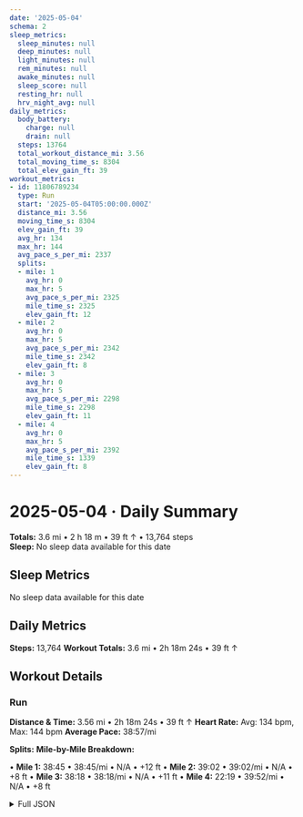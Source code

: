 ```yaml
---
date: '2025-05-04'
schema: 2
sleep_metrics:
  sleep_minutes: null
  deep_minutes: null
  light_minutes: null
  rem_minutes: null
  awake_minutes: null
  sleep_score: null
  resting_hr: null
  hrv_night_avg: null
daily_metrics:
  body_battery:
    charge: null
    drain: null
  steps: 13764
  total_workout_distance_mi: 3.56
  total_moving_time_s: 8304
  total_elev_gain_ft: 39
workout_metrics:
- id: 11806789234
  type: Run
  start: '2025-05-04T05:00:00.000Z'
  distance_mi: 3.56
  moving_time_s: 8304
  elev_gain_ft: 39
  avg_hr: 134
  max_hr: 144
  avg_pace_s_per_mi: 2337
  splits:
  - mile: 1
    avg_hr: 0
    max_hr: 5
    avg_pace_s_per_mi: 2325
    mile_time_s: 2325
    elev_gain_ft: 12
  - mile: 2
    avg_hr: 0
    max_hr: 5
    avg_pace_s_per_mi: 2342
    mile_time_s: 2342
    elev_gain_ft: 8
  - mile: 3
    avg_hr: 0
    max_hr: 5
    avg_pace_s_per_mi: 2298
    mile_time_s: 2298
    elev_gain_ft: 11
  - mile: 4
    avg_hr: 0
    max_hr: 5
    avg_pace_s_per_mi: 2392
    mile_time_s: 1339
    elev_gain_ft: 8
---
```

# 2025-05-04 · Daily Summary
**Totals:** 3.6 mi • 2 h 18 m • 39 ft ↑ • 13,764 steps  
**Sleep:** No sleep data available for this date

## Sleep Metrics
No sleep data available for this date

## Daily Metrics
**Steps:** 13,764
**Workout Totals:** 3.6 mi • 2h 18m 24s • 39 ft ↑

## Workout Details
### Run
**Distance & Time:** 3.56 mi • 2h 18m 24s • 39 ft ↑
**Heart Rate:** Avg: 134 bpm, Max: 144 bpm
**Average Pace:** 38:57/mi

**Splits:**
**Mile-by-Mile Breakdown:**

• **Mile 1:** 38:45 • 38:45/mi • N/A • +12 ft
• **Mile 2:** 39:02 • 39:02/mi • N/A • +8 ft
• **Mile 3:** 38:18 • 38:18/mi • N/A • +11 ft
• **Mile 4:** 22:19 • 39:52/mi • N/A • +8 ft


<details>
<summary>Full JSON</summary>

```json
{
  "date": "2025-05-04",
  "schema": 2,
  "sleep_metrics": {
    "sleep_minutes": null,
    "deep_minutes": null,
    "light_minutes": null,
    "rem_minutes": null,
    "awake_minutes": null,
    "sleep_score": null,
    "resting_hr": null,
    "hrv_night_avg": null
  },
  "daily_metrics": {
    "body_battery": {
      "charge": null,
      "drain": null
    },
    "steps": 13764,
    "total_workout_distance_mi": 3.56,
    "total_moving_time_s": 8304,
    "total_elev_gain_ft": 39
  },
  "workout_metrics": [
    {
      "id": 11806789234,
      "type": "Run",
      "start": "2025-05-04T05:00:00.000Z",
      "distance_mi": 3.56,
      "moving_time_s": 8304,
      "elev_gain_ft": 39,
      "avg_hr": 134,
      "max_hr": 144,
      "avg_pace_s_per_mi": 2337,
      "splits": [
        {
          "mile": 1,
          "avg_hr": 0,
          "max_hr": 5,
          "avg_pace_s_per_mi": 2325,
          "mile_time_s": 2325,
          "elev_gain_ft": 12
        },
        {
          "mile": 2,
          "avg_hr": 0,
          "max_hr": 5,
          "avg_pace_s_per_mi": 2342,
          "mile_time_s": 2342,
          "elev_gain_ft": 8
        },
        {
          "mile": 3,
          "avg_hr": 0,
          "max_hr": 5,
          "avg_pace_s_per_mi": 2298,
          "mile_time_s": 2298,
          "elev_gain_ft": 11
        },
        {
          "mile": 4,
          "avg_hr": 0,
          "max_hr": 5,
          "avg_pace_s_per_mi": 2392,
          "mile_time_s": 1339,
          "elev_gain_ft": 8
        }
      ]
    }
  ]
}
```
</details>
